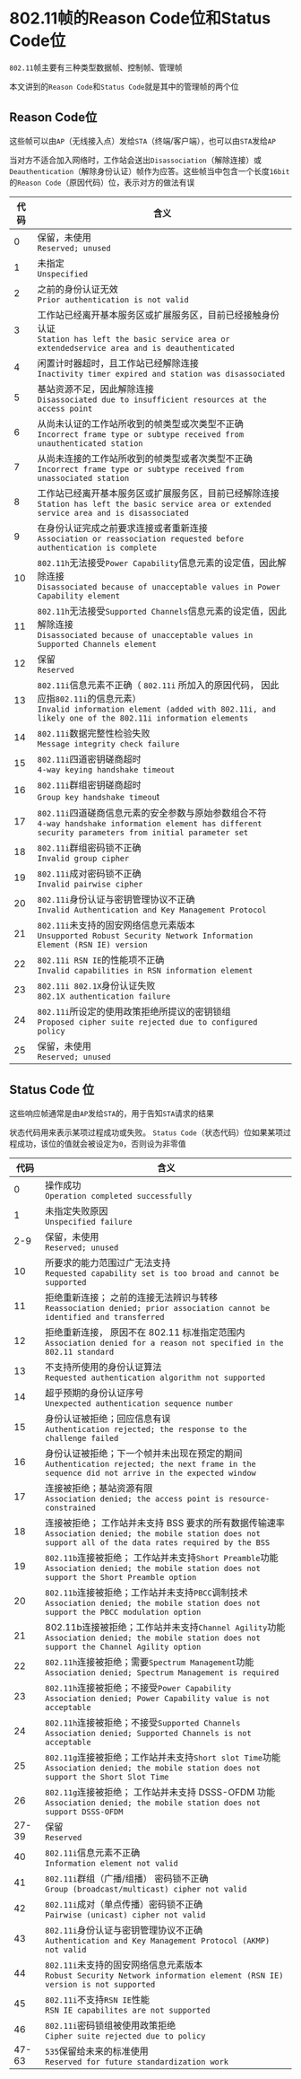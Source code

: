 # 802.11帧的Reason Code位和Status Code位

`802.11`帧主要有三种类型数据帧、控制帧、管理帧

本文讲到的`Reason Code`和`Status Code`就是其中的管理帧的两个位

## Reason Code位

这些帧可以由`AP`（无线接入点）发给`STA`（终端/客户端），也可以由`STA`发给`AP`

当对方不适合加入网络时，工作站会送出`Disassociation`（解除连接）或`Deauthentication`（解除身份认证）帧作为应答。这些帧当中包含一个长度`16bit`的`Reason Code`（原因代码）位，表示对方的做法有误

| 代码 | 含义                                                         |
| ---- | ------------------------------------------------------------ |
| 0    | 保留，未使用<br>`Reserved; unused`                           |
| 1    | 未指定<br/>`Unspecified`                                     |
| 2    | 之前的身份认证无效<br/>`Prior authentication is not valid`   |
| 3    | 工作站已经离开基本服务区或扩展服务区，目前已经接触身份认证<br/>`Station has left the basic service area or extendedservice area and is deauthenticated` |
| 4    | 闲置计时器超时，且工作站已经解除连接<br/>`Inactivity timer expired and station was disassociated` |
| 5    | 基站资源不足，因此解除连接<br/>`Disassociated due to insufficient resources at the access point` |
| 6    | 从尚未认证的工作站所收到的帧类型或次类型不正确<br/>`Incorrect frame type or subtype received from unauthenticated station` |
| 7    | 从尚未连接的工作站所收到的帧类型或者次类型不正确<br/>`Incorrect frame type or subtype received from unassociated station` |
| 8    | 工作站已经离开基本服务区或扩展服务区，目前已经解除连接<br/>`Station has left the basic service area or extended service area and is disassociated` |
| 9    | 在身份认证完成之前要求连接或者重新连接<br/>`Association or reassociation requested before authentication is complete` |
| 10   | `802.11h`无法接受`Power Capability`信息元素的设定值，因此解除连接<br/>`Disassociated because of unacceptable values in Power Capability element` |
| 11   | `802.11h`无法接受`Supported Channels`信息元素的设定值，因此解除连接<br/>`Disassociated because of unacceptable values in Supported Channels element` |
| 12   | 保留<br>`Reserved`                                           |
| 13   | `802.11i`信息元素不正确（ `802.11i` 所加入的原因代码， 因此应指`802.11i`的信息元素）<br/> `Invalid information element (added with 802.11i, and likely one of the 802.11i information elements` |
| 14   | `802.11i`数据完整性检验失败<br/>`Message integrity check failure` |
| 15   | `802.11i`四道密钥磋商超时<br/>`4-way keying handshake timeout` |
| 16   | `802.11i`群组密钥磋商超时<br/>`Group key handshake timeou`t  |
| 17   | `802.11i`四道磋商信息元素的安全参数与原始参数组合不符<br/>`4-way handshake information element has different security parameters from initial parameter set` |
| 18   | `802.11i`群组密码锁不正确<br/>`Invalid group cipher`         |
| 19   | `802.11i`成对密码锁不正确<br/>`Invalid pairwise cipher`      |
| 20   | `802.11i`身份认证与密钥管理协议不正确<br/>`Invalid Authentication and Key Management Protocol` |
| 21   | `802.11i`未支持的固安网络信息元素版本<br/>`Unsupported Robust Security Network Information Element (RSN IE) version` |
| 22   | `802.11i RSN IE`的性能项不正确<br/>`Invalid capabilities in RSN information element` |
| 23   | `802.11i 802.1X`身份认证失败<br/>`802.1X authentication failure` |
| 24   | `802.11i`所设定的使用政策拒绝所提议的密钥锁组<br/>`Proposed cipher suite rejected due to configured policy` |
| 25   | 保留，未使用<br/>`Reserved; unused`                          |

## Status Code 位

这些响应帧通常是由`AP`发给`STA`的，用于告知`STA`请求的结果

状态代码用来表示某项过程成功或失败。 `Status Code`（状态代码）位如果某项过程成功，该位的值就会被设定为`0`，否则设为非零值

| **代码** | **含义**                                                     |
| -------- | ------------------------------------------------------------ |
| 0        | 操作成功<br/>`Operation completed successfully`              |
| 1        | 未指定失败原因<br/>`Unspecified failure`                     |
| 2-9      | 保留，未使用<br/>`Reserved; unused`                          |
| 10       | 所要求的能力范围过广无法支持<br/>`Requested capability set is too broad and cannot be supported` |
| 11       | 拒绝重新连接； 之前的连接无法辨识与转移<br/>`Reassociation denied; prior association cannot be identified and transferred` |
| 12       | 拒绝重新连接， 原因不在 802.11 标准指定范围内<br/>`Association denied for a reason not specified in the 802.11 standard` |
| 13       | 不支持所使用的身份认证算法<br/>`Requested authentication algorithm not supported` |
| 14       | 超乎预期的身份认证序号<br/>`Unexpected authentication sequence number` |
| 15       | 身份认证被拒绝；回应信息有误<br/>`Authentication rejected; the response to the challenge failed` |
| 16       | 身份认证被拒绝；下一个帧并未出现在预定的期间<br/>`Authentication rejected; the next frame in the sequence did not arrive in the expected window` |
| 17       | 连接被拒绝；基站资源有限<br/>`Association denied; the access point is resource-constrained` |
| 18       | 连接被拒绝； 工作站并未支持 BSS 要求的所有数据传输速率<br/>`Association denied; the mobile station does not support all of the data rates required by the BSS` |
| 19       | `802.11b`连接被拒绝； 工作站并未支持`Short Preamble`功能<br/>`Association denied; the mobile station does not support the Short Preamble option` |
| 20       | `802.11b`连接被拒绝；工作站并未支持`PBCC`调制技术<br/>`Association denied; the mobile station does not support the PBCC modulation option` |
| 21       | 802.11b连接被拒绝；工作站并未支持`Channel Agility`功能<br/>`Association denied; the mobile station does not support the Channel Agility option` |
| 22       | `802.11h`连接被拒绝；需要`Spectrum Management`功能<br/>`Association denied; Spectrum Management is required` |
| 23       | `802.11h`连接被拒绝；不接受`Power Capability`<br/>`Association denied; Power Capability value is not acceptable` |
| 24       | `802.11h`连接被拒绝；不接受`Supported Channels`<br/>`Association denied; Supported Channels is not acceptable` |
| 25       | `802.11g`连接被拒绝；工作站并未支持`Short slot Time`功能<br/>`Association denied; the mobile station does not support the Short Slot Time` |
| 26       | `802.11g`连接被拒绝； 工作站并未支持 DSSS-OFDM 功能<br/>`Association denied; the mobile station does not support DSSS-OFDM` |
| 27-39    | 保留<br/>`Reserved`                                          |
| 40       | `802.11i`信息元素不正确<br/>`Information element not valid`  |
| 41       | `802.11i`群组（广播/组播） 密码锁不正确<br/>`Group (broadcast/multicast) cipher not valid` |
| 42       | `802.11i`成对（单点传播）密码锁不正确<br/>`Pairwise (unicast) cipher not valid` |
| 43       | `802.11i`身份认证与密钥管理协议不正确<br/>`Authentication and Key Management Protocol (AKMP) not valid` |
| 44       | `802.11i`未支持的固安网络信息元素版本<br/>`Robust Security Network information element (RSN IE) version is not supported` |
| 45       | `802.11i`不支持`RSN IE`性能<br/>`RSN IE capabilites are not supported` |
| 46       | `802.11i`密码锁组被使用政策拒绝<br/>`Cipher suite rejected due to policy` |
| 47-63    | `535`保留给未来的标准使用<br/>`Reserved for future standardization work` |
